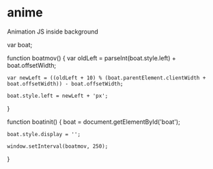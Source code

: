 anime
=====

Animation JS inside background

var boat;

function boatmov() {
    var oldLeft = parseInt(boat.style.left) + boat.offsetWidth;

    var newLeft = ((oldLeft + 10) % (boat.parentElement.clientWidth + boat.offsetWidth)) - boat.offsetWidth;

    boat.style.left = newLeft + 'px';
}

function boatinit() {
    boat = document.getElementById('boat');

    boat.style.display = '';

    window.setInterval(boatmov, 250);
}
